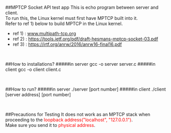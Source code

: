 ##MPTCP Socket API test app
This is echo program between server and client.<br>
To run this, the Linux kernel must first have MPTCP built into it.<br>
Refer to ref 1) below to build MPTCP in the Linux kernel.

* ref 1) : www.multipath-tcp.org
* ref 2) : https://tools.ietf.org/pdf/draft-hesmans-mptcp-socket-03.pdf
* ref 3) : https://irtf.org/anrw/2016/anrw16-final16.pdf

<br>

##How to installations?
#####in server
	gcc -o server server.c
#####in client
	gcc -o client client.c

<br>

##How to run?
#####in server
	./server [port number]
#####in client
	./client [server address] [port number]

<br>

##Precautions for Testing
It does not work as an MPTCP stack when proceeding to the <span style="color:red">loopback address("localhost", "127.0.0.1")</span>. <br>
Make sure you send it to <span style="color:red">physical address</span>.
